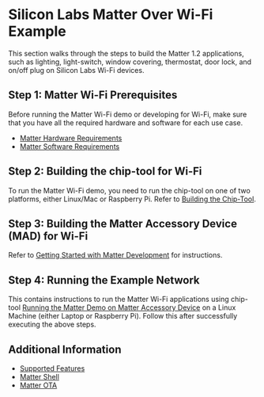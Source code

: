 # Silicon Labs Matter Over Wi-Fi Example

This section walks through the steps to build the Matter 1.2 applications, such as lighting, light-switch, window covering, thermostat, door lock, and on/off plug on Silicon Labs Wi-Fi devices.

## Step 1: Matter Wi-Fi Prerequisites

Before running the Matter Wi-Fi demo or developing for Wi-Fi, make sure that you have all the required hardware and software for each use case.

- [Matter Hardware Requirements](/matter/<docspace-docleaf-version>/matter-prerequisites/hardware-requirements)
- [Matter Software Requirements](/matter/<docspace-docleaf-version>/matter-prerequisites/software-requirements)

## Step 2: Building the chip-tool for Wi-Fi

To run the Matter Wi-Fi demo, you need to run the chip-tool on one of two platforms, either Linux/Mac or Raspberry Pi. Refer to [Building the Chip-Tool](/matter/<docspace-docleaf-version>/matter-wifi-getting-started-example/build-chip-tool).

## Step 3: Building the Matter Accessory Device (MAD) for Wi-Fi

Refer to [Getting Started with Matter Development](/matter/<docspace-docleaf-version>/matter-wifi-getting-started-example/) for instructions.

## Step 4: Running the Example Network

This contains instructions to run the Matter Wi-Fi applications using chip-tool [Running the Matter Demo on Matter Accessory Device](/matter/<docspace-docleaf-version>/matter-wifi-run-demo) on a Linux Machine (either Laptop or Raspberry Pi). Follow this after successfully executing the above steps.

## Additional Information

- [Supported Features](/matter/<docspace-docleaf-version>/matter-wifi-enabling-features)
- [Matter Shell](/matter/<docspace-docleaf-version>/matter-overview-guides/serial-port-communications)
- [Matter OTA](/matter/<docspace-docleaf-version>/matter-ota)
